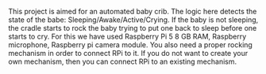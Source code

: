 This project is aimed for an automated baby crib. The logic here detects the state of the babe: Sleeping/Awake/Active/Crying. If the baby is not sleeping, the cradle starts to rock the baby trying to put one back to sleep before one starts to cry. For this we have used Raspberry Pi 5 8 GB RAM, Raspberry microphone, Raspberry pi camera module. You also need a proper rocking mechanism in order to connect RPi to it. If you do not want to create your own mechanism, then you can connect RPi to an existing mechanism.
